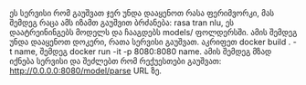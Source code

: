 ეს სერვისი რომ გაუშვათ ჯერ უნდა დააყენოთ რასა ფერიმვორკი, მას შემდეგ რაცა ამს იზამთ გაუშვით ბრძანება: rasa tran nlu, ეს დაატრეინინგებს მოდელს და ჩააგდებს models/ ფოლდერსში. ამის შემდეგ უნდა დააყენოთ დოკერი, რათა სერვისი გაუშვათ. აკრიფეთ docker build . -t name, შემდეგ docker run -it -p 8080:8080 name. ამის შემდეგ მზად იქნება სერვისი და შეძლებთ რომ რექუესთები გაუშვათ: http://0.0.0.0:8080/model/parse URL ზე.